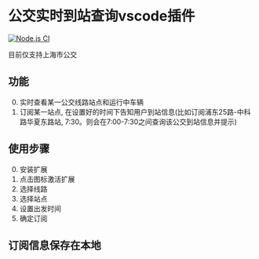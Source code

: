 <!--
 * @Author: mrrs878@foxmail.com
 * @Date: 2021-03-11 18:49:54
 * @LastEditTime: 2021-03-23 19:24:55
 * @LastEditors: Please set LastEditors
 * @Description: In User Settings Edit
 * @FilePath: /real-time-bus-arrival/README.md
-->
# 公交实时到站查询vscode插件


[![Node.js CI](https://github.com/mrrs878/real_time_bus_arrival/actions/workflows/node.js.yml/badge.png)](https://github.com/mrrs878/real_time_bus_arrival/actions/workflows/node.js.yml)

目前仅支持上海市公交

## 功能

0. 实时查看某一公交线路站点和运行中车辆
1. 订阅某一站点, 在设置好的时间下告知用户到站信息(比如订阅浦东25路-中科路华夏东路站, 7:30。则会在7:00-7:30之间查询该公交到站信息并提示)

## 使用步骤

0. 安装扩展
1. 点击图标激活扩展
2. 选择线路
3. 选择站点
4. 设置出发时间
5. 确定订阅


## 订阅信息保存在本地
